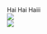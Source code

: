 Hai Hai Haiii
<br>
[![](https://img.shields.io/badge/LinkedIn-View-%230A66C2?logo=LinkedIn)](https://www.linkedin.com/in/louis-aubert-andriawan-145162269/)
<br>
[![](https://img.shields.io/badge/GitHub-View-%23181717?logo=GitHub)](https://github.com/louisaubertandriawan8)
